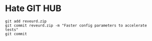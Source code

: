# Hate GIT HUB
```
git add reveurd.zip
git commit reveurd.zip -m "Faster config parameters to accelerate tests"
git commit
```
